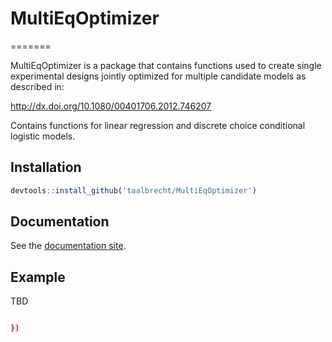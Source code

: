 # MultiEqOptimizer
=======

MultiEqOptimizer is a package that contains functions used to create single experimental designs jointly optimized for multiple candidate models as described in:

http://dx.doi.org/10.1080/00401706.2012.746207

 Contains functions for linear regression and discrete choice conditional logistic models.

## Installation

```R
devtools::install_github('taalbrecht/MultiEqOptimizer')
```

## Documentation

See the [documentation site](https://rstudio.github.io/profvis/).

## Example

TBD

```R

})
```
